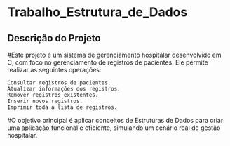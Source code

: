 # Trabalho_Estrutura_de_Dados
## Descrição do Projeto
#Este projeto é um sistema de gerenciamento hospitalar desenvolvido em C, com foco no gerenciamento de registros de pacientes. Ele permite realizar as seguintes operações:

    Consultar registros de pacientes.
    Atualizar informações dos registros.
    Remover registros existentes.
    Inserir novos registros.
    Imprimir toda a lista de registros.

#O objetivo principal é aplicar conceitos de Estruturas de Dados para criar uma aplicação funcional e eficiente, simulando um cenário real de gestão hospitalar.
